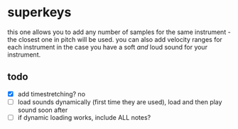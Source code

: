 # superkeys


this one allows you to add any number of samples for the same instrument - the closest one in pitch will be used. you can also add velocity ranges for each instrument in the case you have a soft *and* loud sound for your instrument.

## todo

- [x] add timestretching? no
- [ ] load sounds dynamically (first time they are used), load and then play sound soon after
- [ ] if dynamic loading works, include ALL notes?
